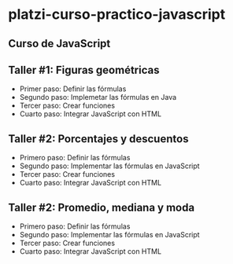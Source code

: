# platzi-curso-practico-javascript

## Curso de JavaScript

## Taller #1: Figuras geométricas

- Primer paso: Definir las fórmulas
- Segundo paso: Implemetar las fórmulas en Java
- Tercer paso: Crear funciones
- Cuarto paso: Integrar JavaScript con HTML

## Taller #2: Porcentajes y descuentos

- Primero paso: Definir las fórmulas
- Segundo paso: Implementar las fórmulas en JavaScript
- Tercer paso: Crear funciones
- Cuarto paso: Integrar JavaScript con HTML

## Taller #2: Promedio, mediana y moda

- Primero paso: Definir las fórmulas
- Segundo paso: Implementar las fórmulas en JavaScript
- Tercer paso: Crear funciones
- Cuarto paso: Integrar JavaScript con HTML